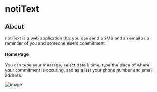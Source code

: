 # notiText

## About
notiText is a web application that you can send a SMS and an email as a reminder of you and someone else's commitment.

#### Home Page
You can type your message, select date & time, type the place of where your commitment is occuring, and as a last your phone number and email address.

![image](../pictures/HomePage.png)